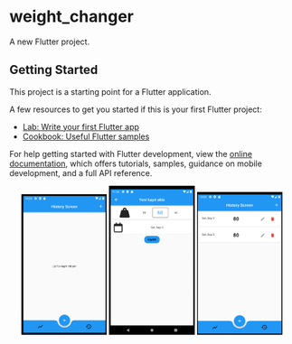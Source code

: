 # weight_changer

A new Flutter project.

## Getting Started

This project is a starting point for a Flutter application.

A few resources to get you started if this is your first Flutter project:

- [Lab: Write your first Flutter app](https://docs.flutter.dev/get-started/codelab)
- [Cookbook: Useful Flutter samples](https://docs.flutter.dev/cookbook)

For help getting started with Flutter development, view the
[online documentation](https://docs.flutter.dev/), which offers tutorials,
samples, guidance on mobile development, and a full API reference.
<p align="center">
  <img src="hstr3.png" width="30%" height="30%">
  <img src="ykt.png" width="30%" height="30%">
  <img src="hstr6.png" width="30%" height="30%">
</p>
